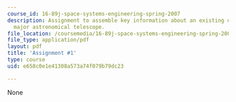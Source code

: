 ```yaml
---
course_id: 16-89j-space-systems-engineering-spring-2007
description: Assignment to assemble key information about an existing design of a
  major astronomical telescope.
file_location: /coursemedia/16-89j-space-systems-engineering-spring-2007/e658c0e1e41308a573a74f079b79dc23_assignment_1.pdf
file_type: application/pdf
layout: pdf
title: 'Assignment #1'
type: course
uid: e658c0e1e41308a573a74f079b79dc23

---
```

None